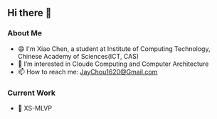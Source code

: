 ## Hi there 👋

### About Me  
- 😄 I'm Xiao Chen, a student at Institute of Computing Technology, Chinese Academy of Sciences(ICT, CAS)  
- 🌱 I’m interested in Cloude Computing and Computer Architecture  
- 📫 How to reach me: JayChou1620@Gmail.com  

### Current Work  
- 📑 XS-MLVP
